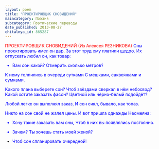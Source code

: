 ```yaml
---
layout: poem
title: "ПРОЕКТИРОВЩИК СНОВИДЕНИЙ"
maincategory: Поэзия
subcategory: Поэтические переводы
date_published: 2013-08-27
chitalnya_id: 865287
---
```





<FONT COLOR="#ff0000">ПРОЕКТИРОВЩИК СНОВИДЕНИЙ
(Из Алексея РЕЗНИКОВА)
</FONT>
<FONT COLOR="#0000ff">Сны проектировать имел он дар.
За этот труд ему платили щедро.
Их отпускать любил он, как товар:
- Вам сон какой? Отмерить сколько метров?

К нему толпились в очереди сутками
С мешками, саквояжами и сумками.

Какого плана выберете сон?
Чтоб звёздами сверкал в нём небосвод?
Какой хотите заказать фасон?
Цветной иль чёрно-белый подойдёт?

Любой легко он выполнял заказ,
И сон сиял, бывало, как топаз.

Никто на сон свой не жалел цены.
И вот пришла однажды Несмеяна:
- Хочу такие заказать вам сны,
Чтоб в них вы появлялись постоянно.

- Зачем? Ты хочешь стать моей женой?
- Чтоб сон спланировать очередной!</FONT>

 





